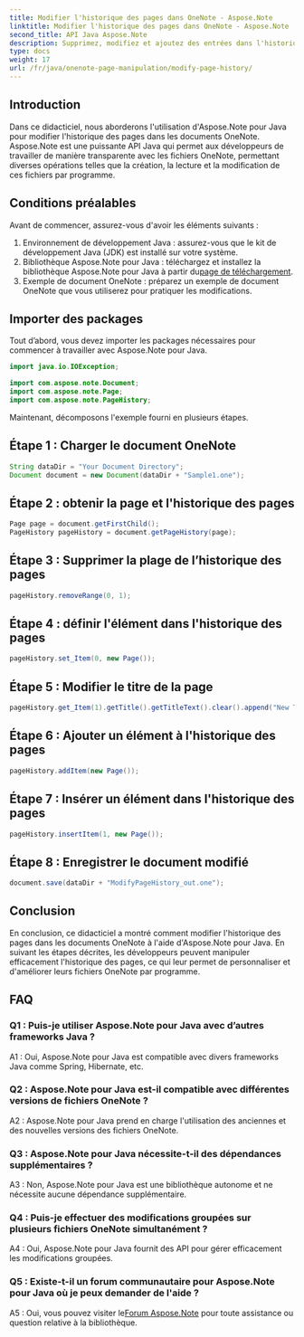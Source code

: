 ```yaml
---
title: Modifier l'historique des pages dans OneNote - Aspose.Note
linktitle: Modifier l'historique des pages dans OneNote - Aspose.Note
second_title: API Java Aspose.Note
description: Supprimez, modifiez et ajoutez des entrées dans l'historique des pages en toute transparence ! Guide et code étape par étape pour maîtriser OneNote avec Aspose.Note. #OneNote #Java #Aspose
type: docs
weight: 17
url: /fr/java/onenote-page-manipulation/modify-page-history/
---
```

## Introduction

Dans ce didacticiel, nous aborderons l'utilisation d'Aspose.Note pour Java pour modifier l'historique des pages dans les documents OneNote. Aspose.Note est une puissante API Java qui permet aux développeurs de travailler de manière transparente avec les fichiers OneNote, permettant diverses opérations telles que la création, la lecture et la modification de ces fichiers par programme.

## Conditions préalables

Avant de commencer, assurez-vous d'avoir les éléments suivants :

1. Environnement de développement Java : assurez-vous que le kit de développement Java (JDK) est installé sur votre système.
2.  Bibliothèque Aspose.Note pour Java : téléchargez et installez la bibliothèque Aspose.Note pour Java à partir du[page de téléchargement](https://releases.aspose.com/note/java/).
3. Exemple de document OneNote : préparez un exemple de document OneNote que vous utiliserez pour pratiquer les modifications.

## Importer des packages

Tout d’abord, vous devez importer les packages nécessaires pour commencer à travailler avec Aspose.Note pour Java.

```java
import java.io.IOException;

import com.aspose.note.Document;
import com.aspose.note.Page;
import com.aspose.note.PageHistory;
```

Maintenant, décomposons l'exemple fourni en plusieurs étapes.

## Étape 1 : Charger le document OneNote

```java
String dataDir = "Your Document Directory";
Document document = new Document(dataDir + "Sample1.one");
```

## Étape 2 : obtenir la page et l'historique des pages

```java
Page page = document.getFirstChild();
PageHistory pageHistory = document.getPageHistory(page);
```

## Étape 3 : Supprimer la plage de l’historique des pages

```java
pageHistory.removeRange(0, 1);
```

## Étape 4 : définir l'élément dans l'historique des pages

```java
pageHistory.set_Item(0, new Page());
```

## Étape 5 : Modifier le titre de la page

```java
pageHistory.get_Item(1).getTitle().getTitleText().clear().append("New Title");
```

## Étape 6 : Ajouter un élément à l'historique des pages

```java
pageHistory.addItem(new Page());
```

## Étape 7 : Insérer un élément dans l'historique des pages

```java
pageHistory.insertItem(1, new Page());
```

## Étape 8 : Enregistrer le document modifié

```java
document.save(dataDir + "ModifyPageHistory_out.one");
```

## Conclusion

En conclusion, ce didacticiel a montré comment modifier l'historique des pages dans les documents OneNote à l'aide d'Aspose.Note pour Java. En suivant les étapes décrites, les développeurs peuvent manipuler efficacement l'historique des pages, ce qui leur permet de personnaliser et d'améliorer leurs fichiers OneNote par programme.

## FAQ

### Q1 : Puis-je utiliser Aspose.Note pour Java avec d’autres frameworks Java ?

A1 : Oui, Aspose.Note pour Java est compatible avec divers frameworks Java comme Spring, Hibernate, etc.

### Q2 : Aspose.Note pour Java est-il compatible avec différentes versions de fichiers OneNote ?

A2 : Aspose.Note pour Java prend en charge l'utilisation des anciennes et des nouvelles versions des fichiers OneNote.

### Q3 : Aspose.Note pour Java nécessite-t-il des dépendances supplémentaires ?

A3 : Non, Aspose.Note pour Java est une bibliothèque autonome et ne nécessite aucune dépendance supplémentaire.

### Q4 : Puis-je effectuer des modifications groupées sur plusieurs fichiers OneNote simultanément ?

A4 : Oui, Aspose.Note pour Java fournit des API pour gérer efficacement les modifications groupées.

### Q5 : Existe-t-il un forum communautaire pour Aspose.Note pour Java où je peux demander de l'aide ?

 A5 : Oui, vous pouvez visiter le[Forum Aspose.Note](https://forum.aspose.com/c/note/28) pour toute assistance ou question relative à la bibliothèque.
